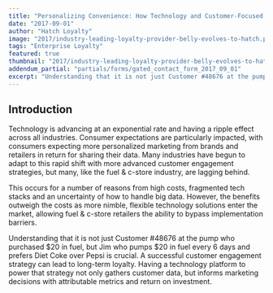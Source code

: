 ```yaml
---
title: "Personalizing Convenience: How Technology and Customer-Focused Marketing Are Transforming the Fuel & Convenience Store Industry"
date: "2017-09-01"
author: "Hatch Loyalty"
image: "2017/industry-leading-loyalty-provider-belly-evolves-to-hatch.png"
tags: "Enterprise Loyalty"
featured: true
thumbnail: "2017/industry-leading-loyalty-provider-belly-evolves-to-hatch-thumb.png"
addendum_partial: "partials/forms/gated_contact_form_2017_09_01"
excerpt: "Understanding that it is not just Customer #48676 at the pump who purchased $20 in fuel, but Jim who pumps $20 in fuel every 6 days and prefers Diet Coke over Pepsi is crucial. A successful customer engagement strategy can lead to long-term loyalty. Having a technology platform to power that strategy not only gathers customer data, but informs marketing decisions with attributable metrics and return on investment."
---
```


## Introduction

Technology is advancing at an exponential rate and having a ripple effect across all industries. Consumer expectations are particularly impacted, with consumers expecting more personalized marketing from brands and retailers in return for sharing their data. Many industries have begun to adapt to this rapid shift with more advanced customer engagement strategies, but many, like the fuel & c-store industry, are lagging behind.

This occurs for a number of reasons from high costs, fragmented tech stacks and an uncertainty of how to handle big data. However, the benefits outweigh the costs as more nimble, flexible technology solutions enter the market, allowing fuel & c-store retailers the ability to bypass implementation barriers.

Understanding that it is not just Customer #48676 at the pump who purchased $20 in fuel, but Jim who pumps $20 in fuel every 6 days and prefers Diet Coke over Pepsi is crucial. A successful customer engagement strategy can lead to long-term loyalty. Having a technology platform to power that strategy not only gathers customer data, but informs marketing decisions with attributable metrics and return on investment.
